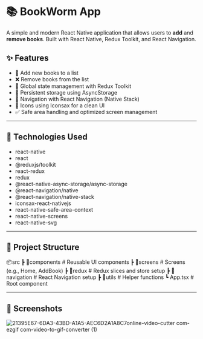# 📚 BookWorm App

A simple and modern React Native application that allows users to **add** and **remove books**. Built with React Native, Redux Toolkit, and React Navigation.

## ✨ Features

- 📖 Add new books to a list  
- ❌ Remove books from the list  
- 🔄 Global state management with Redux Toolkit  
- 💾 Persistent storage using AsyncStorage  
- 🧭 Navigation with React Navigation (Native Stack)  
- 🎨 Icons using Iconsax for a clean UI  
- ✅ Safe area handling and optimized screen management  

---

## 📱 Technologies Used

- react-native  
- react  
- @reduxjs/toolkit  
- react-redux  
- redux  
- @react-native-async-storage/async-storage  
- @react-navigation/native  
- @react-navigation/native-stack  
- iconsax-react-nativejs  
- react-native-safe-area-context  
- react-native-screens  
- react-native-svg  

---

## 📂 Project Structure

📦src
 ┣ 📂components      # Reusable UI components
 ┣ 📂screens         # Screens (e.g., Home, AddBook)
 ┣ 📂redux           # Redux slices and store setup
 ┣ 📂navigation      # React Navigation setup
 ┣ 📂utils           # Helper functions
 ┗ App.tsx           # Root component

 ---

## 📸 Screenshots
 ![21395E67-6DA3-43BD-A1A5-AEC6D2A1A8C7online-video-cutter com-ezgif com-video-to-gif-converter (1)](https://github.com/user-attachments/assets/bd0ba9be-3890-4e84-bcaf-dd7f32fa738c)

